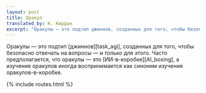```yaml
---
layout: post
title: Оракул
translated_by: К. Кирдан
excerpt: "Оракулы — это подтип джиннов, созданных для того, чтобы безопасно отвечать на вопросы — и _только_ для этого. Часто предполагается, что оракулы — это ИИ-в-коробке, а изучение оракулов иногда воспринимается как синоним изучения оракулов-в-коробке."
---
```

Оракулы — это подтип [джиннов][task_agi], созданных для того, чтобы безопасно отвечать на вопросы — и _только_ для этого. Часто предполагается, что оракулы — это [ИИ-в-коробке][AI_boxing], а изучение оракулов иногда воспринимается как синоним изучения оракулов-в-коробке.

{% include routes.html %}
